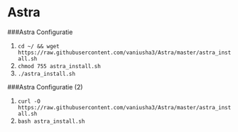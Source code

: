 # Astra
###Astra Configuratie

1. `cd ~/ && wget https://raw.githubusercontent.com/vaniusha3/Astra/master/astra_install.sh`
2. `chmod 755 astra_install.sh`
3. `./astra_install.sh`

###Astra Configuratie (2)

1. `curl -O https://raw.githubusercontent.com/vaniusha3/Astra/master/astra_install.sh`
2. `bash astra_install.sh`

